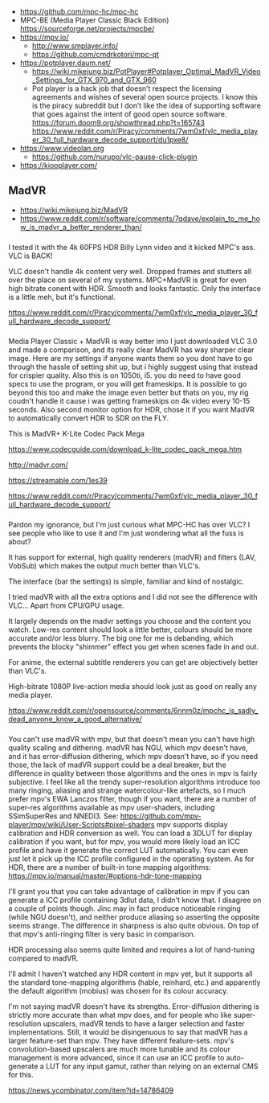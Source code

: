 - https://github.com/mpc-hc/mpc-hc
- MPC-BE (Media Player Classic Black Edition) https://sourceforge.net/projects/mpcbe/
- https://mpv.io/
  - http://www.smplayer.info/
  - https://github.com/cmdrkotori/mpc-qt
- https://potplayer.daum.net/
  - https://wiki.mikejung.biz/PotPlayer#Potplayer_Optimal_MadVR_Video_Settings_for_GTX_970_and_GTX_960
  - Pot player is a hack job that doesn’t respect the licensing agreements and wishes of several open source projects. I know this is the piracy subreddit but I don’t like the idea of supporting software that goes against the intent of good open source software. https://forum.doom9.org/showthread.php?t=165743 https://www.reddit.com/r/Piracy/comments/7wm0xf/vlc_media_player_30_full_hardware_decode_support/du1pxe8/
- https://www.videolan.org
  - https://github.com/nurupo/vlc-pause-click-plugin
- https://kiooplayer.com/

## MadVR

- https://wiki.mikejung.biz/MadVR
- https://www.reddit.com/r/software/comments/7qdave/explain_to_me_how_is_madvr_a_better_renderer_than/

###

I tested it with the 4k 60FPS HDR Billy Lynn video and it kicked MPC's ass. VLC is BACK!

VLC doesn't handle 4k content very well. Dropped frames and stutters all over the place on several of my systems. MPC+MadVR is great for even high bitrate conent with HDR. Smooth and looks fantastic. Only the interface is a little meh, but it's functional.

https://www.reddit.com/r/Piracy/comments/7wm0xf/vlc_media_player_30_full_hardware_decode_support/

###

Media Player Classic + MadVR is way better imo I just downloaded VLC 3.0 and made a comparison, and its really clear MadVR has way sharper clear image. Here are my settings if anyone wants them so you dont have to go through the hassle of setting shit up, but i highly suggest using that instead for crispier quality. Also this is on 1050ti, i5. you do need to have good specs to use the program, or you will get frameskips. It is possible to go beyond this too and make the image even better but thats on you, my rig coudn't handle it cause i was getting frameskips on 4k video every 10-15 seconds. Also second monitor option for HDR, chose it if you want MadVR to automatically convert HDR to SDR on the FLY.

This is MadVR+ K-Lite Codec Pack Mega

https://www.codecguide.com/download_k-lite_codec_pack_mega.htm

http://madvr.com/

https://streamable.com/1es39

https://www.reddit.com/r/Piracy/comments/7wm0xf/vlc_media_player_30_full_hardware_decode_support/
###

Pardon my ignorance, but I'm just curious what MPC-HC has over VLC? I see people who like to use it and I'm just wondering what all the fuss is about?


It has support for external, high quality renderers (madVR) and filters (LAV, VobSub) which makes the output much better than VLC's.

The interface (bar the settings) is simple, familiar and kind of nostalgic.


I tried madVR with all the extra options and I did not see the difference with VLC... Apart from CPU/GPU usage.


It largely depends on the madvr settings you choose and the content you watch. Low-res content should look a little better, colours should be more accurate and/or less blurry. The big one for me is debanding, which prevents the blocky "shimmer" effect you get when scenes fade in and out.

For anime, the external subtitle renderers you can get are objectively better than VLC's.

High-bitrate 1080P live-action media should look just as good on really any media player.

https://www.reddit.com/r/opensource/comments/6nnm0z/mpchc_is_sadly_dead_anyone_know_a_good_alternative/

###

You can't use madVR with mpv, but that doesn't mean you can't have high quality scaling and dithering. madVR has NGU, which mpv doesn't have, and it has error-diffusion dithering, which mpv doesn't have, so if you need those, the lack of madVR support could be a deal breaker, but the difference in quality between those algorithms and the ones in mpv is fairly subjective. I feel like all the trendy super-resolution algorithms introduce too many ringing, aliasing and strange watercolour-like artefacts, so I much prefer mpv's EWA Lanczos filter, though if you want, there are a number of super-res algorithms available as mpv user-shaders, including SSimSuperRes and NNEDI3. See: https://github.com/mpv-player/mpv/wiki/User-Scripts#pixel-shaders
mpv supports display calibration and HDR conversion as well. You can load a 3DLUT for display calibration if you want, but for mpv, you would more likely load an ICC profile and have it generate the correct LUT automatically. You can even just let it pick up the ICC profile configured in the operating system. As for HDR, there are a number of built-in tone mapping algorithms: https://mpv.io/manual/master/#options-hdr-tone-mapping


I'll grant you that you can take advantage of calibration in mpv if you can generate a ICC profile containing 3dlut data, I didn't know that.
I disagree on a couple of points though. Jinc may in fact produce noticeable ringing (while NGU doesn't), and neither produce aliasing so asserting the opposite seems strange. The difference in sharpness is also quite obvious. On top of that mpv's anti-ringing filter is very basic in comparison.

HDR processing also seems quite limited and requires a lot of hand-tuning compared to madVR.


I'll admit I haven't watched any HDR content in mpv yet, but it supports all the standard tone-mapping algorithms (hable, reinhard, etc.) and apparently the default algorithm (mobius) was chosen for its colour accuracy.

I'm not saying madVR doesn't have its strengths. Error-diffusion dithering is strictly more accurate than what mpv does, and for people who like super-resolution upscalers, madVR tends to have a larger selection and faster implementations. Still, it would be disingenuous to say that madVR has a larger feature-set than mpv. They have different feature-sets. mpv's convolution-based upscalers are much more tunable and its colour management is more advanced, since it can use an ICC profile to auto-generate a LUT for any input gamut, rather than relying on an external CMS for this.

https://news.ycombinator.com/item?id=14786409